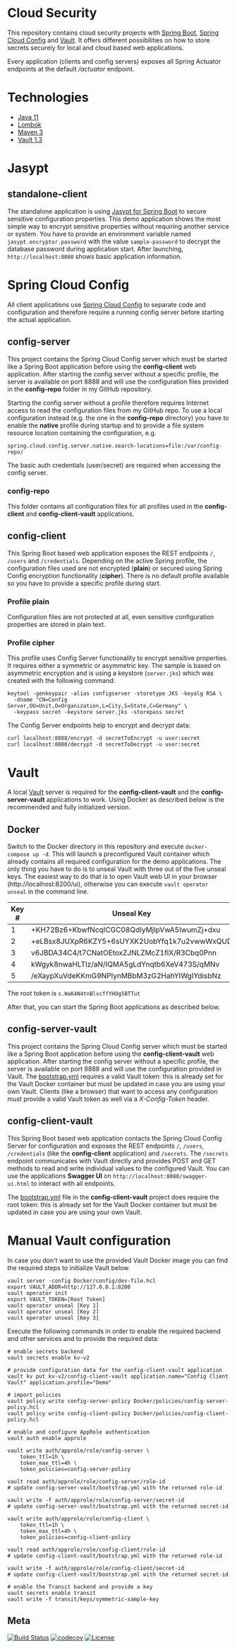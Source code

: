 Cloud Security
============

This repository contains cloud security projects with [Spring Boot](https://projects.spring.io/spring-boot), [Spring Cloud Config](https://cloud.spring.io/spring-cloud-config/) and [Vault](https://www.vaultproject.io). It offers different possibilities on how to store secrets securely for local and cloud based web applications.

Every application (clients and config servers) exposes all Spring Actuator endpoints at the default */actuator* endpoint.

# Technologies
- [Java 11](https://openjdk.java.net/)
- [Lombok](https://projectlombok.org/)
- [Maven 3](https://maven.apache.org/)
- [Vault 1.3](https://vaultproject.io/)

# Jasypt

## standalone-client
The standalone application is using [Jasypt for Spring Boot](https://github.com/ulisesbocchio/jasypt-spring-boot) to secure sensitive configuration properties. This demo application shows the most simple way to encrypt sensitive properties without requiring another service or system. You have to provide an environment variable named `jasypt.encryptor.password` with the value `sample-password` to decrypt the database password during application start.  After launching, `http://localhost:8080` shows basic application information.

# Spring Cloud Config
All client applications use [Spring Cloud Config](https://cloud.spring.io/spring-cloud-config/) to separate code and configuration and therefore require a running config server before starting the actual application.

## config-server
This project contains the Spring Cloud Config server which must be started like a Spring Boot application before using the **config-client** web application. After starting the config server without a specific profile, the server is available on port 8888 and will use the configuration files provided in the **config-repo** folder in my GitHub repository.

Starting the config server without a profile therefore requires Internet access to read the configuration files from my GitHub repo. To use a local configuration instead (e.g. the one in the **config-repo** directory) you have to enable the **native** profile during startup and to provide a file system resource location containing the configuration, e.g. 

    spring.cloud.config.server.native.search-locations=file:/var/config-repo/

The basic auth credentials (user/secret) are required when accessing the config server.

### config-repo
This folder contains all configuration files for all profiles used in the **config-client** and **config-client-vault** applications.

## config-client
This Spring Boot based web application exposes the REST endpoints `/`, `/users` and `/credentials`. Depending on the active Spring profile, the configuration files used are not encrypted (**plain**) or secured using Spring Config encryption functionality (**cipher**). There is no default profile available so you have to provide a specific profile during start.

### Profile plain
Configuration files are not protected at all, even sensitive configuration properties are stored in plain text.

### Profile cipher
This profile uses Config Server functionality to encrypt sensitive properties. It requires either a symmetric or asymmetric key. The sample is based on asymmetric encryption and is using a keystore (`server.jks`) which was created with the following command:

    keytool -genkeypair -alias configserver -storetype JKS -keyalg RSA \
      -dname "CN=Config Server,OU=Unit,O=Organization,L=City,S=State,C=Germany" \
      -keypass secret -keystore server.jks -storepass secret
      
The Config Server endpoints help to encrypt and decrypt data:

    curl localhost:8888/encrypt -d secretToEncrypt -u user:secret
    curl localhost:8888/decrypt -d secretToDecrypt -u user:secret

# Vault
A local [Vault](https://www.vaultproject.io/) server is required for the **config-client-vault** and the **config-server-vault** applications to work. Using Docker as described below is the recommended and fully initialized version.

## Docker
Switch to the Docker directory in this repository and execute `docker-compose up -d`. This will launch a preconfigured Vault container which already contains all required configuration for the demo applications. The only thing you have to do is to unseal Vault with three out of the five unseal keys. The easiest way to do that is to open Vault web UI in your browser (http://localhost:8200/ui), otherwise you can execute `vault operator unseal` in the command line. 

| Key #  | Unseal Key                                   |
|--------|----------------------------------------------|
| 1      | +KH72Bz6+KbwfNcqICGC08QdIyMjIpVwA5IwumZj+dxu |
| 2      | +eLBsx8JUXpR6KZY5+6sUYXK2UobYfq1k7u2vwwWxQUD |
| 3      | v6JBDA34C4/t7CNatOEtoxZJNLZMcZ1flX/R3Cbq0Pnn |
| 4      | kWgyk8nwaHLTIz/aN/IQMA5gLdYnqtb6XeV473S/qMNv |
| 5      | /eXaypXuVdeKKmG9NPIynMBbM3zG2HahYIWgIYdisbNz |

The root token is `s.WaK4N4tnBlvcffYHOg5BTTut`
 
After that, you can start the Spring Boot applications as described below.

## config-server-vault
This project contains the Spring Cloud Config server which must be started like a Spring Boot application before using the **config-client-vault** web application. After starting the config server without a specific profile, the server is available on port 8888 and will use the configuration provided in Vault. The [bootstrap.yml](https://github.com/dschadow/CloudSecurity/blob/develop/config-server-vault/src/main/resources/bootstrap.yml) requires a valid Vault token: this is already set for the Vault Docker container but must be updated in case you are using your own Vault. Clients (like a browser) that want to access any configuration must provide a valid Vault token as well via a *X-Config-Token* header.

## config-client-vault
This Spring Boot based web application contacts the Spring Cloud Config Server for configuration and exposes the REST endpoints `/`, `/users`, `/credentials` (like the **config-client** application) and `/secrets`. The `/secrets` endpoint communicates with Vault directly and provides POST and GET methods to read and write individual values to the configured Vault. You can use the applications **Swagger UI** on `http://localhost:8080/swagger-ui.html` to interact with all endpoints.
    
The [bootstrap.yml](https://github.com/dschadow/CloudSecurity/blob/develop/config-client-vault/src/main/resources/bootstrap.yml) file in the **config-client-vault** project does require the root token: this is already set for the Vault Docker container but must be updated in case you are using your own Vault.

# Manual Vault configuration
In case you don't want to use the provided Vault Docker image you can find the required steps to initialize Vault below.

    vault server -config Docker/config/dev-file.hcl
    export VAULT_ADDR=http://127.0.0.1:8200
    vault operator init
    export VAULT_TOKEN=[Root Token]
    vault operator unseal [Key 1]
    vault operator unseal [Key 2]
    vault operator unseal [Key 3]

Execute the following commands in order to enable the required backend and other services and to provide the required data:

    # enable secrets backend
    vault secrets enable kv-v2

    # provide configuration data for the config-client-vault application
    vault kv put kv-v2/config-client-vault application.name="Config Client Vault" application.profile="Demo"
    
    # import policies
    vault policy write config-server-policy Docker/policies/config-server-policy.hcl
    vault policy write config-client-policy Docker/policies/config-client-policy.hcl
    
    # enable and configure AppRole authentication
    vault auth enable approle
    
    vault write auth/approle/role/config-server \
        token_ttl=1h \
        token_max_ttl=4h \
        token_policies=config-server-policy
        
    vault read auth/approle/role/config-server/role-id
    # update config-server-vault/bootstrap.yml with the returned role-id
    
    vault write -f auth/approle/role/config-server/secret-id
    # update config-server-vault/bootstrap.yml with the returned secret-id
    
    vault write auth/approle/role/config-client \
        token_ttl=1h \
        token_max_ttl=4h \
        token_policies=config-client-policy
    
    vault read auth/approle/role/config-client/role-id
    # update config-client-vault/bootstrap.yml with the returned role-id
    
    vault write -f auth/approle/role/config-client/secret-id
    # update config-client-vault/bootstrap.yml with the returned secret-id
    
    # enable the Transit backend and provide a key
    vault secrets enable transit
    vault write -f transit/keys/symmetric-sample-key

## Meta
[![Build Status](https://travis-ci.org/dschadow/CloudSecurity.svg)](https://travis-ci.org/dschadow/CloudSecurity)
[![codecov](https://codecov.io/gh/dschadow/CloudSecurity/branch/develop/graph/badge.svg)](https://codecov.io/gh/dschadow/CloudSecurity)
[![License](https://img.shields.io/badge/License-Apache%202.0-blue.svg)](https://opensource.org/licenses/Apache-2.0)

